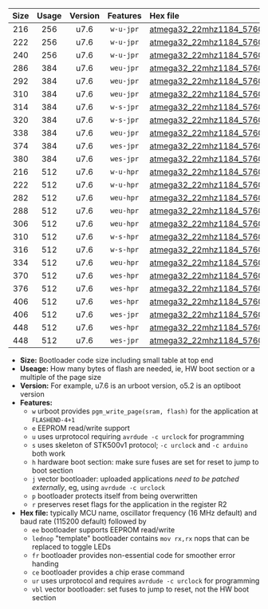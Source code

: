 |Size|Usage|Version|Features|Hex file|
|:-:|:-:|:-:|:-:|:--|
|216|256|u7.6|`w-u-jpr`|[atmega32_22mhz1184_57600bps_ur_vbl.hex](https://raw.githubusercontent.com/stefanrueger/urboot/main/atmega32_22mhz1184_57600bps_ur_vbl.hex)|
|222|256|u7.6|`w-u-jpr`|[atmega32_22mhz1184_57600bps_lednop_ur_vbl.hex](https://raw.githubusercontent.com/stefanrueger/urboot/main/atmega32_22mhz1184_57600bps_lednop_ur_vbl.hex)|
|240|256|u7.6|`w-u-jpr`|[atmega32_22mhz1184_57600bps_lednop_fr_ur_vbl.hex](https://raw.githubusercontent.com/stefanrueger/urboot/main/atmega32_22mhz1184_57600bps_lednop_fr_ur_vbl.hex)|
|286|384|u7.6|`weu-jpr`|[atmega32_22mhz1184_57600bps_ee_ur_vbl.hex](https://raw.githubusercontent.com/stefanrueger/urboot/main/atmega32_22mhz1184_57600bps_ee_ur_vbl.hex)|
|292|384|u7.6|`weu-jpr`|[atmega32_22mhz1184_57600bps_ee_lednop_ur_vbl.hex](https://raw.githubusercontent.com/stefanrueger/urboot/main/atmega32_22mhz1184_57600bps_ee_lednop_ur_vbl.hex)|
|310|384|u7.6|`weu-jpr`|[atmega32_22mhz1184_57600bps_ee_lednop_fr_ur_vbl.hex](https://raw.githubusercontent.com/stefanrueger/urboot/main/atmega32_22mhz1184_57600bps_ee_lednop_fr_ur_vbl.hex)|
|314|384|u7.6|`w-s-jpr`|[atmega32_22mhz1184_57600bps_vbl.hex](https://raw.githubusercontent.com/stefanrueger/urboot/main/atmega32_22mhz1184_57600bps_vbl.hex)|
|320|384|u7.6|`w-s-jpr`|[atmega32_22mhz1184_57600bps_lednop_vbl.hex](https://raw.githubusercontent.com/stefanrueger/urboot/main/atmega32_22mhz1184_57600bps_lednop_vbl.hex)|
|338|384|u7.6|`weu-jpr`|[atmega32_22mhz1184_57600bps_ee_lednop_fr_ce_ur_vbl.hex](https://raw.githubusercontent.com/stefanrueger/urboot/main/atmega32_22mhz1184_57600bps_ee_lednop_fr_ce_ur_vbl.hex)|
|374|384|u7.6|`wes-jpr`|[atmega32_22mhz1184_57600bps_ee_vbl.hex](https://raw.githubusercontent.com/stefanrueger/urboot/main/atmega32_22mhz1184_57600bps_ee_vbl.hex)|
|380|384|u7.6|`wes-jpr`|[atmega32_22mhz1184_57600bps_ee_lednop_vbl.hex](https://raw.githubusercontent.com/stefanrueger/urboot/main/atmega32_22mhz1184_57600bps_ee_lednop_vbl.hex)|
|216|512|u7.6|`w-u-hpr`|[atmega32_22mhz1184_57600bps_ur.hex](https://raw.githubusercontent.com/stefanrueger/urboot/main/atmega32_22mhz1184_57600bps_ur.hex)|
|222|512|u7.6|`w-u-hpr`|[atmega32_22mhz1184_57600bps_lednop_ur.hex](https://raw.githubusercontent.com/stefanrueger/urboot/main/atmega32_22mhz1184_57600bps_lednop_ur.hex)|
|282|512|u7.6|`weu-hpr`|[atmega32_22mhz1184_57600bps_ee_ur.hex](https://raw.githubusercontent.com/stefanrueger/urboot/main/atmega32_22mhz1184_57600bps_ee_ur.hex)|
|288|512|u7.6|`weu-hpr`|[atmega32_22mhz1184_57600bps_ee_lednop_ur.hex](https://raw.githubusercontent.com/stefanrueger/urboot/main/atmega32_22mhz1184_57600bps_ee_lednop_ur.hex)|
|306|512|u7.6|`weu-hpr`|[atmega32_22mhz1184_57600bps_ee_lednop_fr_ur.hex](https://raw.githubusercontent.com/stefanrueger/urboot/main/atmega32_22mhz1184_57600bps_ee_lednop_fr_ur.hex)|
|310|512|u7.6|`w-s-hpr`|[atmega32_22mhz1184_57600bps.hex](https://raw.githubusercontent.com/stefanrueger/urboot/main/atmega32_22mhz1184_57600bps.hex)|
|316|512|u7.6|`w-s-hpr`|[atmega32_22mhz1184_57600bps_lednop.hex](https://raw.githubusercontent.com/stefanrueger/urboot/main/atmega32_22mhz1184_57600bps_lednop.hex)|
|334|512|u7.6|`weu-hpr`|[atmega32_22mhz1184_57600bps_ee_lednop_fr_ce_ur.hex](https://raw.githubusercontent.com/stefanrueger/urboot/main/atmega32_22mhz1184_57600bps_ee_lednop_fr_ce_ur.hex)|
|370|512|u7.6|`wes-hpr`|[atmega32_22mhz1184_57600bps_ee.hex](https://raw.githubusercontent.com/stefanrueger/urboot/main/atmega32_22mhz1184_57600bps_ee.hex)|
|376|512|u7.6|`wes-hpr`|[atmega32_22mhz1184_57600bps_ee_lednop.hex](https://raw.githubusercontent.com/stefanrueger/urboot/main/atmega32_22mhz1184_57600bps_ee_lednop.hex)|
|406|512|u7.6|`wes-hpr`|[atmega32_22mhz1184_57600bps_ee_lednop_fr.hex](https://raw.githubusercontent.com/stefanrueger/urboot/main/atmega32_22mhz1184_57600bps_ee_lednop_fr.hex)|
|406|512|u7.6|`wes-jpr`|[atmega32_22mhz1184_57600bps_ee_lednop_fr_vbl.hex](https://raw.githubusercontent.com/stefanrueger/urboot/main/atmega32_22mhz1184_57600bps_ee_lednop_fr_vbl.hex)|
|448|512|u7.6|`wes-hpr`|[atmega32_22mhz1184_57600bps_ee_lednop_fr_ce.hex](https://raw.githubusercontent.com/stefanrueger/urboot/main/atmega32_22mhz1184_57600bps_ee_lednop_fr_ce.hex)|
|448|512|u7.6|`wes-jpr`|[atmega32_22mhz1184_57600bps_ee_lednop_fr_ce_vbl.hex](https://raw.githubusercontent.com/stefanrueger/urboot/main/atmega32_22mhz1184_57600bps_ee_lednop_fr_ce_vbl.hex)|

- **Size:** Bootloader code size including small table at top end
- **Useage:** How many bytes of flash are needed, ie, HW boot section or a multiple of the page size
- **Version:** For example, u7.6 is an urboot version, o5.2 is an optiboot version
- **Features:**
  + `w` urboot provides `pgm_write_page(sram, flash)` for the application at `FLASHEND-4+1`
  + `e` EEPROM read/write support
  + `u` uses urprotocol requiring `avrdude -c urclock` for programming
  + `s` uses skeleton of STK500v1 protocol; `-c urclock` and `-c arduino` both work
  + `h` hardware boot section: make sure fuses are set for reset to jump to boot section
  + `j` vector bootloader: uploaded applications *need to be patched externally*, eg, using `avrdude -c urclock`
  + `p` bootloader protects itself from being overwritten
  + `r` preserves reset flags for the application in the register R2
- **Hex file:** typically MCU name, oscillator frequency (16 MHz default) and baud rate (115200 default) followed by
  + `ee` bootloader supports EEPROM read/write
  + `lednop` "template" bootloader contains `mov rx,rx` nops that can be replaced to toggle LEDs
  + `fr` bootloader provides non-essential code for smoother error handing
  + `ce` bootloader provides a chip erase command
  + `ur` uses urprotocol and requires `avrdude -c urclock` for programming
  + `vbl` vector bootloader: set fuses to jump to reset, not the HW boot section
